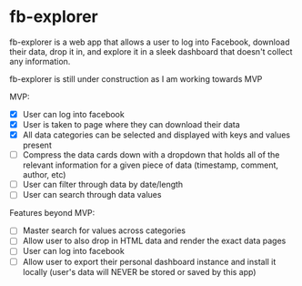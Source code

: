 # fb-explorer

fb-explorer is a web app that allows a user to log into Facebook, download their data, drop it in, and explore it in a sleek dashboard that doesn't collect any information.

fb-explorer is still under construction as I am working towards MVP

MVP:
- [x] User can log into facebook
- [x] User is taken to page where they can download their data
- [x] All data categories can be selected and displayed with keys and values present
- [ ] Compress the data cards down with a dropdown that holds all of the relevant information for a given piece of data (timestamp, comment, author, etc)
- [ ] User can filter through data by date/length
- [ ] User can search through data values

Features beyond MVP:
- [ ] Master search for values across categories
- [ ] Allow user to also drop in HTML data and render the exact data pages
- [ ] User can log into facebook
- [ ] Allow user to export their personal dashboard instance and install it locally (user's data will NEVER be stored or saved by this app)
